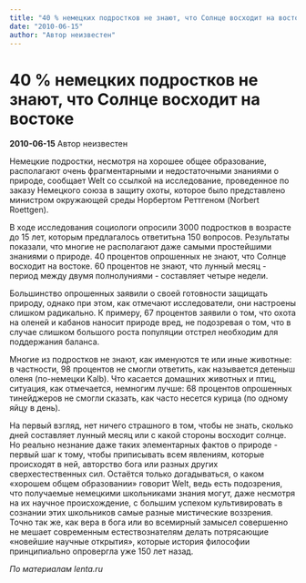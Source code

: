 ```yaml
---
title: "40 % немецких подростков не знают, что Солнце восходит на востоке"
date: "2010-06-15"
author: "Автор неизвестен"
---
```


# 40 % немецких подростков не знают, что Солнце восходит на востоке

**2010-06-15** Автор неизвестен

Немецкие подростки, несмотря на хорошее общее образование, располагают очень фрагментарными и недостаточными знаниями о природе, сообщает Welt со ссылкой на исследование, проведенное по заказу Немецкого союза в защиту охоты, которое было представлено министром окружающей среды Норбертом Реттгеном (Norbert Roettgen).

В ходе исследования социологи опросили 3000 подростков в возрасте до 15 лет, которым предлагалось ответитьна 150 вопросов. Результаты показали, что многие не располагают даже самыми простейшими знаниями о природе. 40 процентов опрошенных не знают, что Солнце восходит на востоке. 60 процентов не знают, что лунный месяц - период между двумя полнолуниями - составляет четыре недели.

Большинство опрошенных заявили о своей готовности защищать природу, однако при этом, как отмечают исследователи, они настроены слишком радикально. К примеру, 67 процентов заявили о том, что охота на оленей и кабанов наносит природе вред, не подозревая о том, что в случае слишком большого роста популяции отстрел необходим для поддержания баланса.

Многие из подростков не знают, как именуются те или иные животные: в частности, 98 процентов не смогли ответить, как называется детеныш оленя (по-немецки Kalb). Что касается домашних животных и птиц, ситуация, как отмечается, немногим лучше: 68 процентов опрошенных тинейджеров не смогли сказать, как часто несется курица (по одному яйцу в день).

На первый взгляд, нет ничего страшного в том, чтобы не знать, сколько дней составляет лунный месяц или с какой стороны восходит солнце. Но реально незнание даже таких элементарных фактов о природе - первый шаг к тому, чтобы приписывать всем явлениям, которые происходят в ней, авторство бога или разных других сверхестественных сил. Остаётся только догадываться, о каком «хорошем общем образовании» говорит Welt, ведь есть подозрения, что получаемые немецкими школьниками знания могут, даже несмотря на их научное происхождение, с большим успехом культивировать в сознании этих школьников самые разные мистические воззрения. Точно так же, как вера в бога или во всемирный замысел совершенно не мешает современным естествознателям делать потрясающие «новейшие научные открытия», которые история философии принципиально опровергла уже 150 лет назад.

*По материалам lenta.ru*